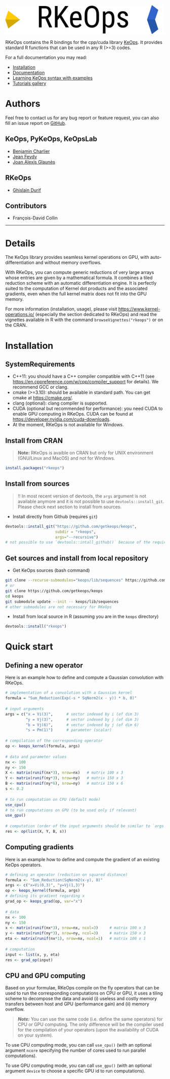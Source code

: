 ![logo rkeops](man/figures/rkeops_logo.png)

RKeOps contains the R bindings for the cpp/cuda library [KeOps](https://www.kernel-operations.io/). It provides
standard R functions that can be used in any R (>=3) codes.

For a full documentation you may read:

* [Installation](https://www.kernel-operations.io/keops/introduction/installation.html)
* [Documentation](https://www.kernel-operations.io/)
* [Learning KeOps syntax with examples](https://www.kernel-operations.io/keops/_auto_examples/index.html)
* [Tutorials gallery](https://www.kernel-operations.io/keops/_auto_tutorials/index.html)

# Authors

Feel free to contact us for any bug report or feature request, you can also fill 
an issue report on [GitHub](https://github.com/getkeops/keops/issues).

## KeOps, PyKeOps, KeOpsLab

- [Benjamin Charlier](https://imag.umontpellier.fr/~charlier/)
- [Jean Feydy](https://www.jeanfeydy.com)
- [Joan Alexis Glaunès](http://helios.mi.parisdescartes.fr/~glaunes/)

## RKeOps

- [Ghislain Durif](https://gdurif.perso.math.cnrs.fr/)

## Contributors

- François-David Collin

---

# Details
The KeOps library provides seamless kernel operations on GPU, with 
auto-differentiation and without memory overflows.

With RKeOps, you can compute generic reductions of very large arrays whose 
entries are given by a mathematical formula. It combines a tiled reduction 
scheme with an automatic differentiation engine. It is perfectly suited to 
the computation of Kernel dot products and the associated gradients, even 
when the full kernel matrix does not fit into the GPU memory.

For more information (installation, usage), please visit 
<https://www.kernel-operations.io/> (especially the section dedicated to 
RKeOps) and read the vignettes available in R with the command 
`browseVignettes("rkeops")` or on the CRAN.

# Installation

## SystemRequirements

* C++11: you should have a C++ compiler compatible with C++11 (see 
  <https://en.cppreference.com/w/cpp/compiler_support> for details). We 
  recommend GCC or clang.
* cmake (>=3.10): should be available in standard path. You can get cmake 
  at <https://cmake.org/>.
* clang (optional): clang compiler is supported.
* CUDA (optional but recommended for performance): you need CUDA to enable GPU 
  computing in RKeOps. CUDA can be found at 
  <https://developer.nvidia.com/cuda-downloads>.
* At the moment, RKeOps is not available for Windows.

## Install from CRAN

> **Note:** RKeOps is avaible on CRAN but only for UNIX environment (GNU/Linux and MacOS) and not for Windows.

```R
install.packages("rkeops")
```

## Install from sources

> !! In most recent version of devtools, the `args` argument is not available anymore and it is not possible to use `devtools::install_git`. Please check next section to install from sources.

* Install directly from Github (requires `git`)
```R
devtools::install_git("https://github.com/getkeops/keops", 
                      subdir = "rkeops", 
                      args="--recursive")
# not possible to use `devtools::intall_github()` because of the required submodule
```

## Get sources and install from local repository

* Get KeOps sources (bash command)
```bash
git clone --recurse-submodules="keops/lib/sequences" https://github.com/getkeops/keops
# or
git clone https://github.com/getkeops/keops
cd keops
git submodule update --init -- keops/lib/sequences
# other submodules are not necessary for RKeOps
```

* Install from local source in R (assuming you are in the `keops` directory)
```R
devtools::install("rkeops")
```

# Quick start

## Defining a new operator

Here is an example how to define and compute a Gaussian convolution with RKeOps.

```R
# implementation of a convolution with a Gaussian kernel
formula = "Sum_Reduction(Exp(-s * SqNorm2(x - y)) * b, 0)"

# input arguments
args = c("x = Vi(3)",      # vector indexed by i (of dim 3)
         "y = Vj(3)",      # vector indexed by j (of dim 3)
         "b = Vj(6)",      # vector indexed by j (of dim 6)
         "s = Pm(1)")      # parameter (scalar)

# compilation of the corresponding operator
op <- keops_kernel(formula, args)

# data and parameter values
nx <- 100
ny <- 150
X <- matrix(runif(nx*3), nrow=nx)   # matrix 100 x 3
Y <- matrix(runif(ny*3), nrow=ny)   # matrix 150 x 3
B <- matrix(runif(ny*6), nrow=ny)   # matrix 150 x 6
s <- 0.2

# to run computation on CPU (default mode)
use_cpu()
# to run computations on GPU (to be used only if relevant)
use_gpu()

# computation (order of the input arguments should be similar to `args`)
res <- op(list(X, Y, B, s))
```

## Computing gradients

Here is an example how to define and compute the gradient of an existing KeOps operators.

```R
# defining an operator (reduction on squared distance)
formula <- "Sum_Reduction(SqNorm2(x-y), 0)"
args <- c("x=Vi(0,3)", "y=Vj(1,3)")
op <- keops_kernel(formula, args)
# defining its gradient regarding x
grad_op <- keops_grad(op, var="x")

# data
nx <- 100
ny <- 150
x <- matrix(runif(nx*3), nrow=nx, ncol=3)     # matrix 100 x 3
y <- matrix(runif(ny*3), nrow=ny, ncol=3)     # matrix 150 x 3
eta <- matrix(runif(nx*1), nrow=nx, ncol=1)   # matrix 100 x 1

# computation
input <- list(x, y, eta)
res <- grad_op(input)
```


## CPU and GPU computing

Based on your formulae, RKeOps compile on the fly operators that can be used to run the corresponding computations on CPU or GPU, it uses a tiling scheme to decompose the data and avoid (i) useless and costly memory transfers between host and GPU (performance gain) and (ii) memory overflow.

> **_Note:_** You can use the same code (i.e. define the same operators) for CPU or GPU computing. The only difference will be the compiler used for the compilation of your operators (upon the availability of CUDA on your system).

To use CPU computing mode, you can call `use_cpu()` (with an optional argument `ncore` specifying the number of cores used to run parallel computations).

To use GPU computing mode, you can call `use_gpu()` (with an optional argument `device` to choose a specific GPU id to run computations).
